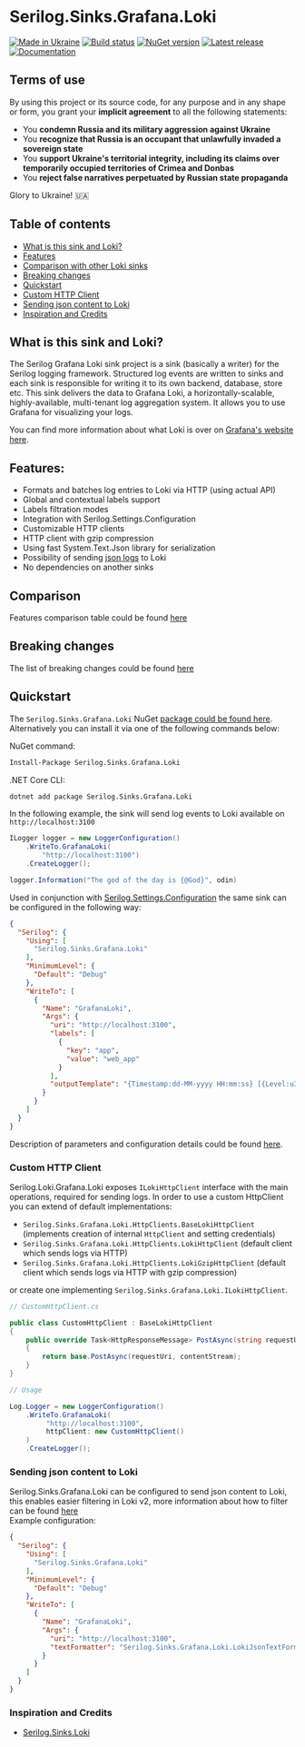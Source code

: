 # Serilog.Sinks.Grafana.Loki

[![Made in Ukraine](https://img.shields.io/badge/made_in-ukraine-ffd700.svg?labelColor=0057b7)](https://stand-with-ukraine.pp.ua/)
[![Build status](https://github.com/mishamyte/serilog-sinks-grafana-loki/workflows/CI/badge.svg)](https://github.com/mishamyte/serilog-sinks-grafana-loki/actions?query=workflow%3ACI)
[![NuGet version](https://img.shields.io/nuget/v/Serilog.Sinks.Grafana.Loki)](https://www.nuget.org/packages/Serilog.Sinks.Grafana.Loki)
[![Latest release](https://img.shields.io/github/v/release/mishamyte/serilog-sinks-grafana-loki?include_prereleases)](https://github.com/mishamyte/serilog-sinks-grafana-loki/releases)
[![Documentation](https://img.shields.io/badge/docs-wiki-blueviolet.svg)](https://github.com/mishamyte/serilog-sinks-grafana-loki/wiki)

## Terms of use

By using this project or its source code, for any purpose and in any shape or form, you grant your **implicit agreement** to all the following statements:

- You **condemn Russia and its military aggression against Ukraine**
- You **recognize that Russia is an occupant that unlawfully invaded a sovereign state**
- You **support Ukraine's territorial integrity, including its claims over temporarily occupied territories of Crimea and Donbas**
- You **reject false narratives perpetuated by Russian state propaganda**

Glory to Ukraine! 🇺🇦

## Table of contents
- [What is this sink and Loki?](#what-is-this)
- [Features](#features)
- [Comparison with other Loki sinks](#comparison)
- [Breaking changes](#breaking-changes)
- [Quickstart](#quickstart)
- [Custom HTTP Client](#custom-http-client)
- [Sending json content to Loki](#sending-json-content-to-loki)
- [Inspiration and Credits](#inspiration-and-credits)

## What is this sink and Loki?

The Serilog Grafana Loki sink project is a sink (basically a writer) for the Serilog logging framework. Structured log events are written to sinks and each sink is responsible for writing it to its own backend, database, store etc. This sink delivers the data to Grafana Loki, a horizontally-scalable, highly-available, multi-tenant log aggregation system. It allows you to use Grafana for visualizing your logs.

You can find more information about what Loki is over on [Grafana's website here](https://grafana.com/loki).

## Features:
- Formats and batches log entries to Loki via HTTP (using actual API)
- Global and contextual labels support
- Labels filtration modes
- Integration with Serilog.Settings.Configuration
- Customizable HTTP clients
- HTTP client with gzip compression
- Using fast System.Text.Json library for serialization
- Possibility of sending [json logs](https://grafana.com/blog/2020/10/28/loki-2.0-released-transform-logs-as-youre-querying-them-and-set-up-alerts-within-loki/) to Loki
- No dependencies on another sinks

## Comparison
Features comparison table could be found [here](https://github.com/mishamyte/serilog-sinks-grafana-loki/wiki/Comparison-with-another-Loki-sinks)

## Breaking changes
The list of breaking changes could be found [here](https://github.com/mishamyte/serilog-sinks-grafana-loki/wiki/Breaking-changes)

## Quickstart
The `Serilog.Sinks.Grafana.Loki` NuGet [package could be found here](https://www.nuget.org/packages/Serilog.Sinks.Grafana.Loki). Alternatively you can install it via one of the following commands below:

NuGet command:
```bash
Install-Package Serilog.Sinks.Grafana.Loki
```
.NET Core CLI:
```bash
dotnet add package Serilog.Sinks.Grafana.Loki
```

In the following example, the sink will send log events to Loki available on `http://localhost:3100`
```csharp
ILogger logger = new LoggerConfiguration()
    .WriteTo.GrafanaLoki(
        "http://localhost:3100")
    .CreateLogger();

logger.Information("The god of the day is {@God}", odin)
```

Used in conjunction with [Serilog.Settings.Configuration](https://github.com/serilog/serilog-settings-configuration) the same sink can be configured in the following way:

```json
{
  "Serilog": {
    "Using": [
      "Serilog.Sinks.Grafana.Loki"
    ],
    "MinimumLevel": {
      "Default": "Debug"
    },
    "WriteTo": [
      {
        "Name": "GrafanaLoki",
        "Args": {
          "uri": "http://localhost:3100",
          "labels": [
            {
              "key": "app",
              "value": "web_app"
            }
          ],
          "outputTemplate": "{Timestamp:dd-MM-yyyy HH:mm:ss} [{Level:u3}] [{ThreadId}] {Message}{NewLine}{Exception}"
        }
      }
    ]
  }
}
```

Description of parameters and configuration details could be found [here](https://github.com/mishamyte/serilog-sinks-grafana-loki/wiki/Application-settings).

### Custom HTTP Client
Serilog.Loki.Grafana.Loki exposes `ILokiHttpClient` interface with the main operations, required for sending logs.
In order to use a custom HttpClient you can extend of default implementations:
- `Serilog.Sinks.Grafana.Loki.HttpClients.BaseLokiHttpClient` (implements creation of internal `HttpClient` and setting credentials)
- `Serilog.Sinks.Grafana.Loki.HttpClients.LokiHttpClient` (default client which sends logs via HTTP)
- `Serilog.Sinks.Grafana.Loki.HttpClients.LokiGzipHttpClient` (default client which sends logs via HTTP with gzip compression)
  
or create one implementing `Serilog.Sinks.Grafana.Loki.ILokiHttpClient`.

```csharp
// CustomHttpClient.cs

public class CustomHttpClient : BaseLokiHttpClient
{
    public override Task<HttpResponseMessage> PostAsync(string requestUri, Stream contentStream)
    {
        return base.PostAsync(requestUri, contentStream);
    }
}
```
```csharp
// Usage

Log.Logger = new LoggerConfiguration()
    .WriteTo.GrafanaLoki(
         "http://localhost:3100",
         httpClient: new CustomHttpClient()
    )
    .CreateLogger();
```

### Sending json content to Loki
Serilog.Sinks.Grafana.Loki can be configured to send json content to Loki, this enables easier filtering in Loki v2, more information about how to filter can be found [here](https://grafana.com/blog/2020/10/28/loki-2.0-released-transform-logs-as-youre-querying-them-and-set-up-alerts-within-loki/)  
Example configuration:
```json
{
  "Serilog": {
    "Using": [
      "Serilog.Sinks.Grafana.Loki"
    ],
    "MinimumLevel": {
      "Default": "Debug"
    },
    "WriteTo": [
      {
        "Name": "GrafanaLoki",
        "Args": {
          "uri": "http://localhost:3100",
          "textFormatter": "Serilog.Sinks.Grafana.Loki.LokiJsonTextFormatter, Serilog.Sinks.Grafana.Loki"
        }
      }
    ]
  }
}
```

### Inspiration and Credits
- [Serilog.Sinks.Loki](https://github.com/JosephWoodward/Serilog-Sinks-Loki)